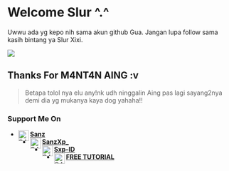 # Welcome Slur ^.^

Uwwu ada yg kepo nih sama akun github Gua. Jangan lupa follow sama kasih bintang ya Slur Xixi.

<img align="center" src="https://github-readme-stats.vercel.app/api/top-langs/?username=B4N954N2-ID&theme=dark&hide_langs_below=1" />
<!-- Jangan Di Rikod Donk Om Aku Juga Masih Belajar :v -->

## Thanks For M4NT4N AING :v
> Betapa tolol nya elu any!nk udh ninggalin Aing pas lagi sayang2nya demi dia yg mukanya kaya dog yahaha!!
<!-- Berkat mantan aing, aing jadi kek gini njink -->
<!-- Tapi Gpp lah syukuri aja walaupun cuman belajar Otodidak -->
### Support Me On
<!-- Wih Ada Bang Jago Recode & Copas Code Aing Njink -->
<!-- Aing Juga Bikin Sendiri Njink Lu Enak Maen Copy2 Aja Kan Goblok -->
* [<img alt="B4N954N2-ID's Facebook" align="left" width="24px" src="https://cdn.jsdelivr.net/npm/simple-icons@v3/icons/facebook.svg" /> <b>Sanz</b>](https://www.facebook.com/dhasilva.junior.3)<br />
* [<img alt="B4N954N2-ID's Instagram" align="left" width="24px" src="https://cdn.jsdelivr.net/npm/simple-icons@v3/icons/instagram.svg" /> <b>SanzXp_</b>](https://www.instagram.com/sanzxp_/)<br />
* [<img alt="B4N954N2-ID's Github" align="left" width="24px" src="https://cdn.jsdelivr.net/npm/simple-icons@v3/icons/github.svg" /> <b>Sxp-ID</b>](https://github.com/B4N954N2-ID)<br />
* [<img alt="B4N954N2-ID's Youtube" align="left" width="24px" src="https://cdn.jsdelivr.net/npm/simple-icons@v3/icons/youtube.svg" /> <b>FREE TUTORIAL</b>](https://www.youtube.com/channel/UCLRXFyMN0L8yH9F-xxOd7Og)<br />
<!-- Jangan Di Rikod Donk Om Aku Juga Masih Belajar :v -->
<!-- Wih Ada Bang jago ^_^ -->
<!-- Mau copy code nya ya ^_^ -->
<!-- Aing juga masih belajar Anyink -->
<!-- Semoga yg copy code nya jomblo selamanya & gk berkah hidup nya -->
<!-- Ingat Slur Allah Maha Melihat dan Maha Mengetahui ^_^ -->
